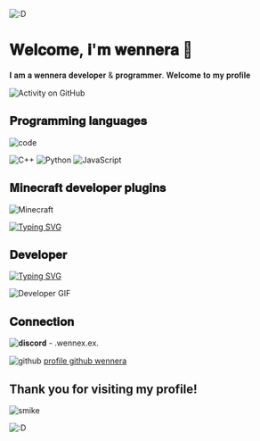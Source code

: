 ![:D](https://i.imgur.com/mqfMJfV.gif)
# 𝐖𝐞𝐥𝐜𝐨𝐦𝐞, 𝐢'𝐦 𝐰𝐞𝐧𝐧𝐞𝐫𝐚 👋
𝐈 𝐚𝐦 𝐚 𝐰𝐞𝐧𝐧𝐞𝐫𝐚 𝐝𝐞𝐯𝐞𝐥𝐨𝐩𝐞𝐫 & 𝐩𝐫𝐨𝐠𝐫𝐚𝐦𝐦𝐞𝐫. 𝐖𝐞𝐥𝐜𝐨𝐦𝐞 𝐭𝐨 𝐦𝐲 𝐩𝐫𝐨𝐟𝐢𝐥𝐞

![Activity on GitHub](https://github-readme-stats.vercel.app/api?username=wennerax&show_icons=true&theme=radical)

##  𝐏𝐫𝐨𝐠𝐫𝐚𝐦𝐦𝐢𝐧𝐠 𝐥𝐚𝐧𝐠𝐮𝐚𝐠𝐞𝐬
![code](https://i.imgur.com/44ujp5g.png)

![C++](https://img.shields.io/badge/C%2B%2B-00599C?style=flat&logo=c%2B%2B&logoColor=white) ![Python](https://img.shields.io/badge/Python-3776AB?style=flat&logo=python&logoColor=white) ![JavaScript](https://img.shields.io/badge/JavaScript-F7DF1E?style=flat&logo=javascript&logoColor=black)


## 𝐌𝐢𝐧𝐞𝐜𝐫𝐚𝐟𝐭 𝐝𝐞𝐯𝐞𝐥𝐨𝐩𝐞𝐫 𝐩𝐥𝐮𝐠𝐢𝐧𝐬


![Minecraft](https://i.imgur.com/e7sNwY4.png)


[![Typing SVG](https://readme-typing-svg.demolab.com?font=Fira+Code&weight=700&pause=1000&color=2A6C1B&center=true&vCenter=true&width=435&lines=%F0%9D%90%A6%F0%9D%90%A2%F0%9D%90%A7%F0%9D%90%9E%F0%9D%90%9C%F0%9D%90%AB%F0%9D%90%9A%F0%9D%90%9F%F0%9D%90%AD+%F0%9D%90%A9%F0%9D%90%A5%F0%9D%90%AE%F0%9D%90%A0%F0%9D%90%A2%F0%9D%90%A7'%F0%9D%90%AC)](https://git.io/typing-svg)



## 𝐃𝐞𝐯𝐞𝐥𝐨𝐩𝐞𝐫

[![Typing SVG](https://readme-typing-svg.demolab.com?font=Fira+Code&weight=700&pause=1000&color=2A6C1B&center=true&vCenter=true&width=435&lines=%F0%9D%90%9D%F0%9D%90%9E%F0%9D%90%AF%F0%9D%90%9E%F0%9D%90%A5%F0%9D%90%A8%F0%9D%90%A9%F0%9D%90%9E%F0%9D%90%AB%3C%2F%3E)](https://git.io/typing-svg)

![Developer GIF](https://i.imgur.com/rBDFYL7.gif)


## 𝐂𝐨𝐧𝐧𝐞𝐜𝐭𝐢𝐨𝐧

 
![𝐝𝐢𝐬𝐜𝐨𝐫𝐝](https://i.imgur.com/JrLGYnS.png) - .wennex.ex.


![github](https://i.imgur.com/RRaeBZu.png) [profile github wennera](https://github.com/wennerax)


## Thank you for visiting my profile!

![smike](https://i.imgur.com/1VXLhqB.gif)


![:D](https://i.imgur.com/mqfMJfV.gif)
